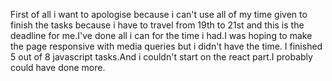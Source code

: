 First of all i want to apologise because i can't use all of my time given to finish the tasks because i have to travel from 19th
to 21st and this is the deadline for me.I've done all i can for the time i had.I was hoping to make the page responsive with media
queries but i didn't have the time. I finished 5 out of 8 javascript tasks.And i couldn't start on the react part.I probably could have done more.
